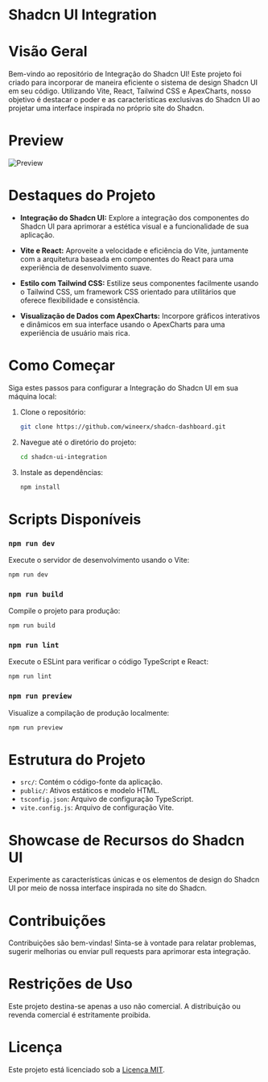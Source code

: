 # Shadcn UI Integration

# Visão Geral
Bem-vindo ao repositório de Integração do Shadcn UI! Este projeto foi criado para incorporar de maneira eficiente o sistema de design Shadcn UI em seu código. Utilizando Vite, React, Tailwind CSS e ApexCharts, nosso objetivo é destacar o poder e as características exclusivas do Shadcn UI ao projetar uma interface inspirada no próprio site do Shadcn.

# Preview
![Preview](https://imgur.com/0D5eJTf.png)


# Destaques do Projeto

- **Integração do Shadcn UI:** Explore a integração dos componentes do Shadcn UI para aprimorar a estética visual e a funcionalidade de sua aplicação.

- **Vite e React:** Aproveite a velocidade e eficiência do Vite, juntamente com a arquitetura baseada em componentes do React para uma experiência de desenvolvimento suave.

- **Estilo com Tailwind CSS:** Estilize seus componentes facilmente usando o Tailwind CSS, um framework CSS orientado para utilitários que oferece flexibilidade e consistência.

- **Visualização de Dados com ApexCharts:** Incorpore gráficos interativos e dinâmicos em sua interface usando o ApexCharts para uma experiência de usuário mais rica.

# Como Começar

Siga estes passos para configurar a Integração do Shadcn UI em sua máquina local:

1. Clone o repositório:

   ```bash
   git clone https://github.com/wineerx/shadcn-dashboard.git
   ```

2. Navegue até o diretório do projeto:

   ```bash
   cd shadcn-ui-integration
   ```

3. Instale as dependências:

   ```bash
   npm install
   ```

# Scripts Disponíveis

### `npm run dev`

Execute o servidor de desenvolvimento usando o Vite:

```bash
npm run dev
```

### `npm run build`

Compile o projeto para produção:

```bash
npm run build
```

### `npm run lint`

Execute o ESLint para verificar o código TypeScript e React:

```bash
npm run lint
```

### `npm run preview`

Visualize a compilação de produção localmente:

```bash
npm run preview
```

# Estrutura do Projeto

- `src/`: Contém o código-fonte da aplicação.
- `public/`: Ativos estáticos e modelo HTML.
- `tsconfig.json`: Arquivo de configuração TypeScript.
- `vite.config.js`: Arquivo de configuração Vite.

# Showcase de Recursos do Shadcn UI

Experimente as características únicas e os elementos de design do Shadcn UI por meio de nossa interface inspirada no site do Shadcn.

# Contribuições

Contribuições são bem-vindas! Sinta-se à vontade para relatar problemas, sugerir melhorias ou enviar pull requests para aprimorar esta integração.

# Restrições de Uso

Este projeto destina-se apenas a uso não comercial. A distribuição ou revenda comercial é estritamente proibida.

# Licença

Este projeto está licenciado sob a [Licença MIT](LICENSE).
